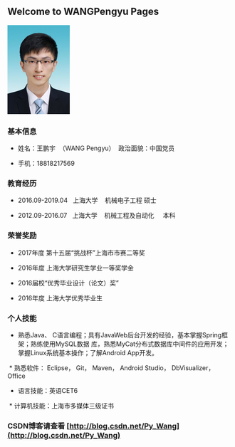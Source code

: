 ## Welcome to WANGPengyu Pages
![GitHub Logo](/images/photo.jpg)
### 基本信息
  - 姓名：王鹏宇  （WANG Pengyu）  政治面貌：中国党员
  
  - 手机：18818217569

### 教育经历
  - 2016.09-2019.04   上海大学    机械电子工程             硕士
  
  - 2012.09-2016.07   上海大学    机械工程及自动化     本科

### 荣誉奖励
  - 2017年度 第十五届“挑战杯”上海市市赛二等奖
  
  - 2016年度 上海大学研究生学业一等奖学金
  
  - 2016届校“优秀毕业设计（论文）奖”
  
  - 2016年度 上海大学优秀毕业生

### 个人技能
  * 熟悉Java、 C语言编程；具有JavaWeb后台开发的经验，基本掌握Spring框架；熟练使用MySQL数据
库，熟悉MyCat分布式数据库中间件的应用开发；掌握Linux系统基本操作；了解Android App开发。

  * 熟悉软件： Eclipse， Git， Maven， Android Studio， DbVisualizer， Office
  
  * 语言技能：英语CET6
  
  * 计算机技能：上海市多媒体三级证书
  
### CSDN博客请查看 [http://blog.csdn.net/Py_Wang](http://blog.csdn.net/Py_Wang) 

